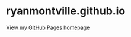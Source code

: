 # ryanmontville.github.io
<a href="https://ryanmontville.github.io/">View my GitHub Pages homepage</a>
